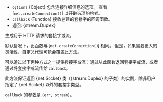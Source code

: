 <!-- YAML
added: v0.11.4
-->

* `options` {Object} 包含连接详细信息的选项。 查看 [`net.createConnection()`] 以获取选项的格式。
* `callback` {Function} 接收创建的套接字的回调函数。
* 返回: {stream.Duplex}

生成用于 HTTP 请求的套接字或流。

默认情况下，此函数与 [`net.createConnection()`] 相同。 
但是，如果需要更大的灵活性，自定义代理可能会覆盖此方法。

可以通过以下两种方式之一提供套接字或流：通过从此函数返回套接字或流，或者通过将套接字或流传给 `callback`。

此方法保证返回 {net.Socket} 类（{stream.Duplex} 的子类）的实例，除非用户指定了 {net.Socket} 以外的套接字类型。

`callback` 的参数是 `(err, stream)`。

